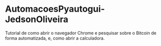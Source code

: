 # AutomacoesPyautogui-JedsonOliveira
Tutorial de como abrir o navegador Chrome e pesquisar sobre o Bitcoin de forma automatizada, e, como abrir a calculadora. 
